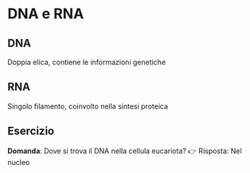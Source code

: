 # DNA e RNA

## DNA
Doppia elica, contiene le informazioni genetiche

## RNA
Singolo filamento, coinvolto nella sintesi proteica

## Esercizio
**Domanda**: Dove si trova il DNA nella cellula eucariota?
👉 Risposta: Nel nucleo